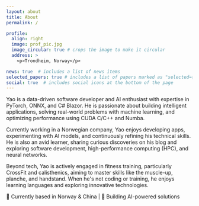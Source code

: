 ```yaml
---
layout: about
title: About
permalink: /

profile:
  align: right
  image: prof_pic.jpg
  image_circular: true # crops the image to make it circular
  address: >
    <p>Trondheim, Norway</p>

news: true  # includes a list of news items
selected_papers: true # includes a list of papers marked as "selected={true}"
social: true  # includes social icons at the bottom of the page
---
```


Yao is a data-driven software developer and AI enthusiast with expertise in PyTorch, ONNX, and C# Blazor. He is passionate about building intelligent applications, solving real-world problems with machine learning, and optimizing performance using CUDA C/C++ and Numba.

Currently working in a Norwegian company, Yao enjoys developing apps, experimenting with AI models, and continuously refining his technical skills. He is also an avid learner, sharing curious discoveries on his blog and exploring software development, high-performance computing (HPC), and neural networks.

Beyond tech, Yao is actively engaged in fitness training, particularly CrossFit and calisthenics, aiming to master skills like the muscle-up, planche, and handstand. When he's not coding or training, he enjoys learning languages and exploring innovative technologies.

📍 Currently based in Norway & China | 🚀 Building AI-powered solutions


<!-- Write your biography here. Tell the world about yourself. Link to your favorite [subreddit](http://reddit.com). You can put a picture in, too. The code is already in, just name your picture `prof_pic.jpg` and put it in the `img/` folder. -->

<!-- Put your address / P.O. box / other info right below your picture. You can also disable any these elements by editing `profile` property of the YAML header of your `_pages/about.md`. Edit `_bibliography/papers.bib` and Jekyll will render your [publications page](/al-folio/publications/) automatically. -->

<!-- Link to your social media connections, too. This theme is set up to use [Font Awesome icons](http://fortawesome.github.io/Font-Awesome/) and [Academicons](https://jpswalsh.github.io/academicons/), like the ones below. Add your Facebook, Twitter, LinkedIn, Google Scholar, or just disable all of them. -->
